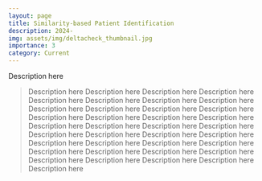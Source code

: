 ```yaml
---
layout: page
title: Similarity-based Patient Identification
description: 2024-
img: assets/img/deltacheck_thumbnail.jpg
importance: 3
category: Current
---
```


Description here
> Description here Description here Description here Description here Description here Description here Description here Description here Description here Description here Description here Description here Description here Description here Description here Description here Description here Description here Description here Description here Description here Description here Description here Description here Description here Description here Description here Description here Description here Description here Description here Description here Description here Description here Description here Description here Description here 
